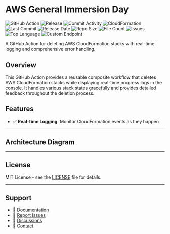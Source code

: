# AWS General Immersion Day

![GitHub Action](https://img.shields.io/badge/GitHub-Action-blue?logo=github)&nbsp;![Release](https://github.com/subhamay-bhattacharyya/0404-general-cft/actions/workflows/release.yaml/badge.svg)&nbsp;![Commit Activity](https://img.shields.io/github/commit-activity/t/subhamay-bhattacharyya/0404-general-cft)&nbsp;![CloudFormation](https://img.shields.io/badge/AWS-CloudFormation-orange?logo=amazonaws)&nbsp;![Last Commit](https://img.shields.io/github/last-commit/subhamay-bhattacharyya/0404-general-cft)&nbsp;![Release Date](https://img.shields.io/github/release-date/subhamay-bhattacharyya/0404-general-cft)&nbsp;![Repo Size](https://img.shields.io/github/repo-size/subhamay-bhattacharyya/0404-general-cft)&nbsp;![File Count](https://img.shields.io/github/directory-file-count/subhamay-bhattacharyya/0404-general-cft)&nbsp;![Issues](https://img.shields.io/github/issues/subhamay-bhattacharyya/0404-general-cft)&nbsp;![Top Language](https://img.shields.io/github/languages/top/subhamay-bhattacharyya/0404-general-cft)&nbsp;![Custom Endpoint](https://img.shields.io/endpoint?url=https://gist.githubusercontent.com/bsubhamay/1218759fafc3674b3012b7ac5e2f655a/raw/0404-general-cft.json?)


A GitHub Action for deleting AWS CloudFormation stacks with real-time logging and comprehensive error handling.

## Overview

This GitHub Action provides a reusable composite workflow that deletes AWS CloudFormation stacks while displaying real-time progress logs in the console. It handles various stack states gracefully and provides detailed feedback throughout the deletion process.

## Features

- ✅ **Real-time Logging**: Monitor CloudFormation events as they happen

---

## Architecture Diagram


---

## License

MIT License - see the [LICENSE](LICENSE) file for details.

---

## Support

- 📖 [Documentation](https://github.com/subhamay-bhattacharyya/0404-general-cft/wiki)
- 🐛 [Report Issues](https://github.com/subhamay-bhattacharyya/0404-general-cft/issues)
- 💬 [Discussions](https://github.com/subhamay-bhattacharyya/0404-general-cft/discussions)
- 📧 [Contact](mailto:support@subhamay.aws@gmail.com)